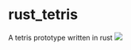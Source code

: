 # rust_tetris
A tetris prototype written in rust
![](https://github.com/ZacharyGillmore/rust_tetris/blob/master/tetris.gif)
